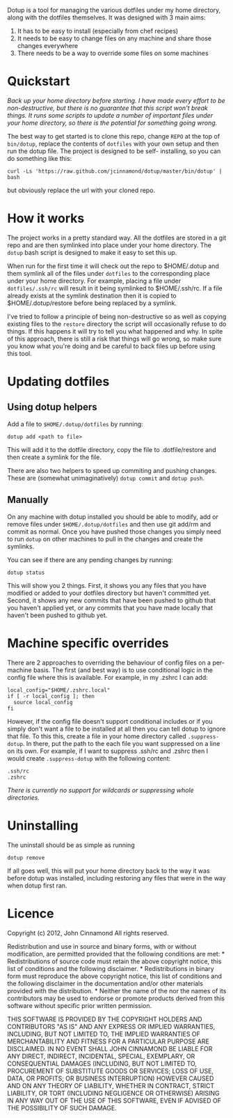 Dotup is a tool for managing the various dotfiles under my home directory,
along with the dotfiles themselves. It was designed with 3 main aims:

1. It has to be easy to install (especially from chef recipes)
2. It needs to be easy to change files on any machine and share those changes everywhere
3. There needs to be a way to override some files on some machines

Quickstart
==========

*Back up your home directory before starting. I have made every effort to
be non-destructive, but there is no guarantee that this script won't break
things. It runs some scripts to update a number of important files under
your home directory, so there is the potential for something going wrong.*

The best way to get started is to clone this repo, change `REPO` at the
top of `bin/dotup`, replace the contents of `dotfiles` with your own
setup and then run the dotup file. The project is designed to be self-
installing, so you can do something like this:

    curl -Ls 'https://raw.github.com/jcinnamond/dotup/master/bin/dotup' | bash 

but obviously replace the url with your cloned repo.


How it works
============

The project works in a pretty standard way. All the dotfiles are
stored in a git repo and are then symlinked into place under your home
directory. The `dotup` bash script is designed to make it easy to set
this up.

When run for the first time it will check out the repo to $HOME/.dotup
and them symlink all of the files under `dotfiles` to the corresponding
place under your home directory. For example, placing a file under
`dotfiles/.ssh/rc` will result in it being symlinked to $HOME/.ssh/rc. If
a file already exists at the symlink destination then it is copied to
$HOME/.dotup/restore before being replaced by a symlink.

I've tried to follow a principle of being non-destructive so as well
as copying existing files to the `restore` directory the script will
occasionally refuse to do things. If this happens it will try to tell
you what happened and why. In spite of this approach, there is still a
risk that things will go wrong, so make sure you know what you're doing
and be careful to back files up before using this tool.

Updating dotfiles
=================

Using dotup helpers
-------------------

Add a file to `$HOME/.dotup/dotfiles` by running:

    dotup add <path to file>

This will add it to the dotfile directory, copy the file to
.dotfile/restore and then create a symlink for the file.

There are also two helpers to speed up commiting and pushing
changes. These are (somewhat unimaginatively) `dotup commit` and
`dotup push`.

Manually
--------

On any machine with dotup installed you should be able to modify, add
or remove files under `$HOME/.dotup/dotfiles` and then use git add/rm
and commit as normal. Once you have pushed those changes you simply
need to run `dotup` on other machines to pull in the changes and create
the symlinks.

You can see if there are any pending changes by running:

    dotup status

This will show you 2 things. First, it shows you any files that you
have modified or added to your dotfiles directory but haven't committed
yet. Second, it shows any new commits that have been pushed to github
that you haven't applied yet, or any commits that you have made locally
that haven't been pushed to github yet.

Machine specific overrides
==========================

There are 2 approaches to overriding the behaviour of config files on a
per-machine basis. The first (and best way) is to use conditional logic
in the config file where this is available. For example, in my .zshrc
I can add:

    local_config="$HOME/.zshrc.local"
    if [ -r local_config ]; then
      source local_config
    fi

However, if the config file doesn't support conditional includes or if
you simply don't want a file to be installed at all then you can tell
dotup to ignore that file. To this this, create a file in your home
directory called `.suppress-dotup`. In there, put the path to the each
file you want suppressed on a line on its own. For example, if I want
to suppress .ssh/rc and .zshrc then I would create `.suppress-dotup`
with the following content:

    .ssh/rc
    .zshrc

*There is currently no support for wildcards or suppressing whole directories.*

Uninstalling
============

The uninstall should be as simple as running

    dotup remove

If all goes well, this will put your home directory back to the way it
was before dotup was installed, including restoring any files that were
in the way when dotup first ran.

Licence
=======

Copyright (c) 2012, John Cinnamond
All rights reserved.

Redistribution and use in source and binary forms, with or without
modification, are permitted provided that the following conditions are met:
    * Redistributions of source code must retain the above copyright
      notice, this list of conditions and the following disclaimer.
    * Redistributions in binary form must reproduce the above copyright
      notice, this list of conditions and the following disclaimer in the
      documentation and/or other materials provided with the distribution.
    * Neither the name of the <organization> nor the
      names of its contributors may be used to endorse or promote products
      derived from this software without specific prior written permission.

THIS SOFTWARE IS PROVIDED BY THE COPYRIGHT HOLDERS AND CONTRIBUTORS "AS IS" AND
ANY EXPRESS OR IMPLIED WARRANTIES, INCLUDING, BUT NOT LIMITED TO, THE IMPLIED
WARRANTIES OF MERCHANTABILITY AND FITNESS FOR A PARTICULAR PURPOSE ARE
DISCLAIMED. IN NO EVENT SHALL JOHN CINNAMOND BE LIABLE FOR ANY
DIRECT, INDIRECT, INCIDENTAL, SPECIAL, EXEMPLARY, OR CONSEQUENTIAL DAMAGES
(INCLUDING, BUT NOT LIMITED TO, PROCUREMENT OF SUBSTITUTE GOODS OR SERVICES;
LOSS OF USE, DATA, OR PROFITS; OR BUSINESS INTERRUPTION) HOWEVER CAUSED AND
ON ANY THEORY OF LIABILITY, WHETHER IN CONTRACT, STRICT LIABILITY, OR TORT
(INCLUDING NEGLIGENCE OR OTHERWISE) ARISING IN ANY WAY OUT OF THE USE OF THIS
SOFTWARE, EVEN IF ADVISED OF THE POSSIBILITY OF SUCH DAMAGE.
